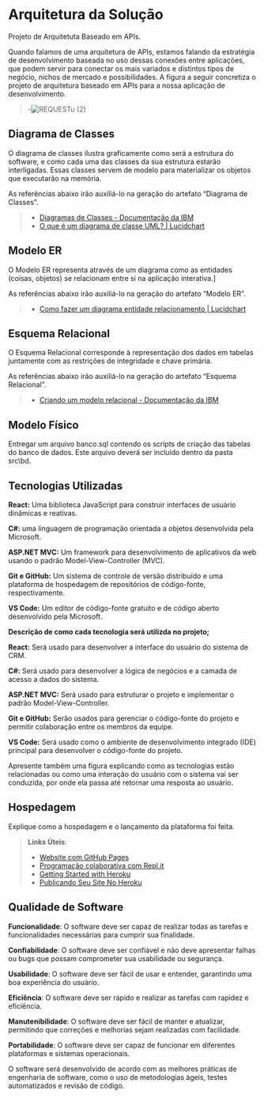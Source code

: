 # Arquitetura da Solução

Projeto de Arquitetuta Baseado em APIs.

Quando falamos de uma arquitetura de APIs, estamos falando da estratégia de desenvolvimento baseada no uso dessas conexões entre aplicações, que podem servir para conectar os mais variados e distintos tipos de negócio, nichos de mercado e possibilidades. A figura a seguir concretiza o projeto de arquitetura baseado em APIs para a nossa aplicação de desenvolvimento.


>-![REQUESTu (2)](https://user-images.githubusercontent.com/92118593/232350335-7c680fc1-34ba-4c7e-b597-930a9efaff7d.png)



## Diagrama de Classes

O diagrama de classes ilustra graficamente como será a estrutura do software, e como cada uma das classes da sua estrutura estarão interligadas. Essas classes servem de modelo para materializar os objetos que executarão na memória.

As referências abaixo irão auxiliá-lo na geração do artefato “Diagrama de Classes”.

> - [Diagramas de Classes - Documentação da IBM](https://www.ibm.com/docs/pt-br/rational-soft-arch/9.6.1?topic=diagrams-class)
> - [O que é um diagrama de classe UML? | Lucidchart](https://www.lucidchart.com/pages/pt/o-que-e-diagrama-de-classe-uml)

## Modelo ER

O Modelo ER representa através de um diagrama como as entidades (coisas, objetos) se relacionam entre si na aplicação interativa.]

As referências abaixo irão auxiliá-lo na geração do artefato “Modelo ER”.

> - [Como fazer um diagrama entidade relacionamento | Lucidchart](https://www.lucidchart.com/pages/pt/como-fazer-um-diagrama-entidade-relacionamento)

## Esquema Relacional

O Esquema Relacional corresponde à representação dos dados em tabelas juntamente com as restrições de integridade e chave primária.
 
As referências abaixo irão auxiliá-lo na geração do artefato “Esquema Relacional”.

> - [Criando um modelo relacional - Documentação da IBM](https://www.ibm.com/docs/pt-br/cognos-analytics/10.2.2?topic=designer-creating-relational-model)

## Modelo Físico

Entregar um arquivo banco.sql contendo os scripts de criação das tabelas do banco de dados. Este arquivo deverá ser incluído dentro da pasta src\bd.

## Tecnologias Utilizadas

**React:** Uma biblioteca JavaScript para construir interfaces de usuário dinâmicas e reativas.

**C#:** uma linguagem de programação orientada a objetos desenvolvida pela Microsoft.

**ASP.NET MVC:** Um framework para desenvolvimento de aplicativos da web usando o padrão Model-View-Controller (MVC).

**Git e GitHub:** Um sistema de controle de versão distribuído e uma plataforma de hospedagem de repositórios de código-fonte, respectivamente.

**VS Code:** Um editor de código-fonte gratuito e de código aberto desenvolvido pela Microsoft.


**Descrição de como cada tecnologia será utilizda no projeto;**

**React:** Será usado para desenvolver a interface do usuário do sistema de CRM.

**C#:** Será usado para desenvolver a lógica de negócios e a camada de acesso a dados do sistema.

**ASP.NET MVC:** Será usado para estruturar o projeto e implementar o padrão Model-View-Controller.

**Git e GitHub:** Serão usados para gerenciar o código-fonte do projeto e permitir colaboração entre os membros da equipe.

**VS Code:** Será usado como o ambiente de desenvolvimento integrado (IDE) principal para desenvolver o código-fonte do projeto.


Apresente também uma figura explicando como as tecnologias estão relacionadas ou como uma interação do usuário com o sistema vai ser conduzida, por onde ela passa até retornar uma resposta ao usuário.

## Hospedagem

Explique como a hospedagem e o lançamento da plataforma foi feita.

> **Links Úteis**:
>
> - [Website com GitHub Pages](https://pages.github.com/)
> - [Programação colaborativa com Repl.it](https://repl.it/)
> - [Getting Started with Heroku](https://devcenter.heroku.com/start)
> - [Publicando Seu Site No Heroku](http://pythonclub.com.br/publicando-seu-hello-world-no-heroku.html)

## Qualidade de Software

**Funcionalidade**: O software deve ser capaz de realizar todas as tarefas e funcionalidades necessárias para cumprir sua finalidade.

**Confiabilidade**: O software deve ser confiável e não deve apresentar falhas ou bugs que possam comprometer sua usabilidade ou segurança.

**Usabilidade**: O software deve ser fácil de usar e entender, garantindo uma boa experiência do usuário.

**Eficiência**: O software deve ser rápido e realizar as tarefas com rapidez e eficiência.

**Manutenibilidade**: O software deve ser fácil de manter e atualizar, permitindo que correções e melhorias sejam realizadas com facilidade.

**Portabilidade**: O software deve ser capaz de funcionar em diferentes plataformas e sistemas operacionais.

O software será desenvolvido de acordo com as melhores práticas de engenharia de software, como o uso de metodologias ágeis, testes automatizados e revisão de código.
